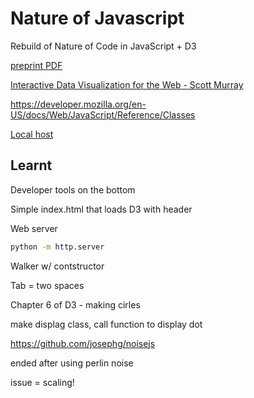 # Nature of Javascript

Rebuild of Nature of Code in JavaScript + D3

[preprint PDF](http://wtf.tw/ref/shiffman.pdf)

[Interactive Data Visualization for the Web - Scott Murray](https://alignedleft.com/work/d3-book)

https://developer.mozilla.org/en-US/docs/Web/JavaScript/Reference/Classes

[Local host](http://0.0.0.0:8000/)

## Learnt

Developer tools on the bottom

Simple index.html that loads D3 with header

Web server

```bash
python -m http.server
```

Walker w/ contstructor

Tab = two spaces

Chapter 6 of D3 - making cirles

make displag class, call function to display dot

https://github.com/josephg/noisejs

ended after using perlin noise

issue = scaling!
